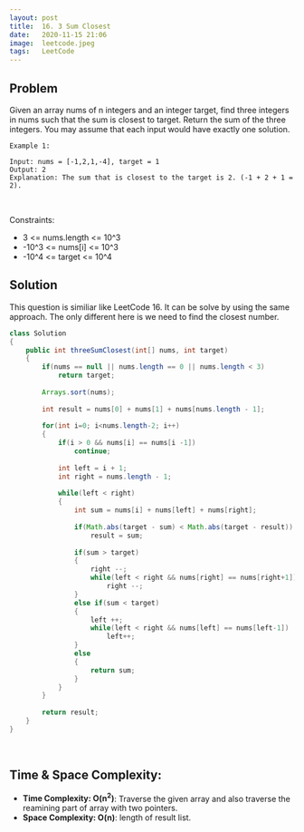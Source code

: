 ```yaml
---
layout: post 
title:  16. 3 Sum Closest
date:   2020-11-15 21:06
image:  leetcode.jpeg
tags:   LeetCode
---
```


## Problem

Given an array nums of n integers and an integer target, find three integers in nums such that the sum is closest to target. Return the sum of the three integers. You may assume that each input would have exactly one solution.

```
Example 1:

Input: nums = [-1,2,1,-4], target = 1
Output: 2
Explanation: The sum that is closest to the target is 2. (-1 + 2 + 1 = 2).
```

<!-- Line breaks -->
<br />

Constraints:

* 3 <= nums.length <= 10^3
* -10^3 <= nums[i] <= 10^3
* -10^4 <= target <= 10^4

## Solution

This question is similiar like LeetCode 16. It can be solve by using the same approach. The only different here is we need to find the closest number.

```java
class Solution 
{
    public int threeSumClosest(int[] nums, int target) 
    {
        if(nums == null || nums.length == 0 || nums.length < 3)
            return target;
        
        Arrays.sort(nums);
        
        int result = nums[0] + nums[1] + nums[nums.length - 1];
        
        for(int i=0; i<nums.length-2; i++)
        {
            if(i > 0 && nums[i] == nums[i -1])
                continue;
            
            int left = i + 1;
            int right = nums.length - 1;
            
            while(left < right)
            {
                int sum = nums[i] + nums[left] + nums[right];
                
                if(Math.abs(target - sum) < Math.abs(target - result))
                    result = sum;
                
                if(sum > target)
                {
                    right --;
                    while(left < right && nums[right] == nums[right+1])
                        right --;
                }
                else if(sum < target)
                {
                    left ++;
                    while(left < right && nums[left] == nums[left-1])
                        left++;
                }
                else
                {
                    return sum;
                }
            }
        }
        
        return result;
    }
}
```

<!-- Line breaks -->
<br />

## Time & Space Complexity:

* **Time Complexity: O(n<sup>2</sup>)**: Traverse the given array and also traverse the reamining part of array with two pointers.
* **Space Complexity: O(n)**: length of result list.